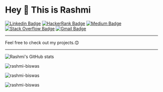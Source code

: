 # Hey 👋 This is Rashmi 

[![Linkedin Badge](https://img.shields.io/badge/-LinkedIn-0A66C2?style=flat&logo=Linkedin&logoColor=85b3e1&link=https://www.linkedin.com/in/rashmi-biswas2702/)](https://www.linkedin.com/in/rashmi-biswas2702/)
[![HackerRank Badge](https://img.shields.io/badge/-HackerRank-2EC866?style=flat&logo=HackerRank&logoColor=white&link=https://www.hackerrank.com/rashmibiswas)](https://www.hackerrank.com/rashmibiswas/)
[![Medium Badge](https://img.shields.io/badge/-Medium-000000?style=flat&logo=Medium&logoColor=808080&link=https://medium.com/@rashmi-biswas)](https://medium.com/@rashmi-biswas)
[![Stack Overflow Badge](https://img.shields.io/badge/-Stack_Overflow-F58025?style=flat&logo=Stack-Overflow&logoColor=fac092&link=https://stackoverflow.com/users/16840498/rashmi-biswas)](https://stackoverflow.com/users/16840498/rashmi-biswas)
[![Gmail Badge](https://img.shields.io/badge/-Gmail-d93025?style=flat&logo=Gmail&logoColor=ec9892&link=mailto:rashmibiswas93@gmail.com)](mailto:rashmibiswas93@gmail.com)

___
Feel free to check out my projects.😊
___

![Rashmi's GitHub stats](https://github-readme-stats.vercel.app/api?username=rashmi-biswas&show_icons=true&title_color=000000&icon_color=f9c027)
<p><img src="https://github-readme-streak-stats.herokuapp.com/?user=rashmi-biswas&theme=graywhite&ring=f9c027" alt="rashmi-biswas" /></p>

<p><img src="https://github-readme-stats.vercel.app/api/top-langs?username=rashmi-biswas&show_icons=true&locale=en&layout=compact" alt="rashmi-biswas" /></p>

<p align="left"> <img src="https://komarev.com/ghpvc/?username=rashmi-biswas&label=Profile%20views&color=0e75b6&style=flat" alt="rashmi-biswas" /> </p>
